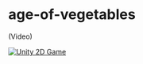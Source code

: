 # age-of-vegetables

(Video)

[![Unity 2D Game](https://img.youtube.com/vi/TyDE-N4DbcM/0.jpg)](https://www.youtube.com/watch?v=TyDE-N4DbcM)
